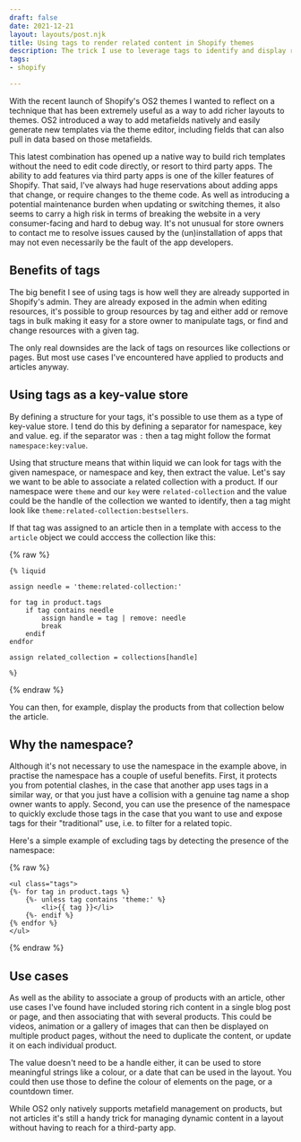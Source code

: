 ```yaml
---
draft: false
date: 2021-12-21
layout: layouts/post.njk
title: Using tags to render related content in Shopify themes
description: The trick I use to leverage tags to identify and display related content.
tags:
- shopify

---
```

With the recent launch of Shopify's OS2 themes I wanted to reflect on a technique that has been extremely useful as a way to add richer layouts to themes. OS2 introduced a way to add metafields natively and easily generate new templates via the theme editor, including fields that can also pull in data based on those metafields.

This latest combination has opened up a native way to build rich templates without the need to edit code directly, or resort to third party apps. The ability to add features via third party apps is one of the killer features of Shopify. That said, I've always had huge reservations about adding apps that change, or require changes to the theme code. As well as introducing a potential maintenance burden when updating or switching themes, it also seems to carry a high risk in terms of breaking the website in a very consumer-facing  and hard to debug way. It's not unusual for store owners to contact me to resolve issues caused by the (un)installation of apps that may not even necessarily be the fault of the app developers.

## Benefits of tags

The big benefit I see of using tags is how well they are already supported in Shopify's admin. They are already exposed in the admin when editing resources, it's possible to group resources by tag and either add or remove tags in bulk making it easy for a store owner to manipulate tags, or find and change resources with a given tag.

The only real downsides are the lack of tags on resources like collections or pages. But most use cases I've encountered have applied to products and articles anyway.

## Using tags as a key-value store

By defining a structure for your tags, it's possible to use them as a type of key-value store. I tend do this by defining a separator for namespace, key and value. eg. if the separator was `:` then a tag might follow the format `namespace:key:value`.

Using that structure means that within liquid we can look for tags with the given namespace, or namespace and key, then extract the value. Let's say we want to be able to associate a related collection with a product. If our namespace were `theme` and our `key` were `related-collection` and the value could be the handle of the collection we wanted to identify, then a tag might look like `theme:related-collection:bestsellers`.

If that tag was assigned to an article then in a template with access to the `article` object we could acccess the collection like this:

{% raw %}

```liquid
{% liquid

assign needle = 'theme:related-collection:'

for tag in product.tags
	if tag contains needle
		assign handle = tag | remove: needle
        break
    endif
endfor

assign related_collection = collections[handle]

%}
```

{% endraw %}

You can then, for example, display the products from that collection below the article.

## Why the namespace?

Although it's not necessary to use the namespace in the example above, in practise the namespace has a couple of useful benefits. First, it protects you from potential clashes, in the case that another app uses tags in a similar way, or that you just have a collision with a genuine tag name a shop owner wants to apply. Second, you can use the presence of the namespace to quickly exclude those tags in the case that you want to use and expose tags for their "traditional" use, i.e. to filter for a related topic.

Here's a simple example of excluding tags by detecting the presence of the namespace:

{% raw %}

```liquid
<ul class="tags">
{%- for tag in product.tags %}
	{%- unless tag contains 'theme:' %}
		<li>{{ tag }}</li>
    {%- endif %}
{% endfor %}
</ul>
```

{% endraw %}

## Use cases

As well as the ability to associate a group of products with an article, other use cases I've found have included storing rich content in a single blog post or page, and then associating that with several products. This could be videos, animation or a gallery of images that can then be displayed on multiple product pages, without the need to duplicate the content, or update it on each individual product.

The value doesn't need to be a handle either, it can be used to store meaningful strings like a colour, or a date that can be used in the layout. You could then use those to define the colour of elements on the page, or a countdown timer.

While OS2 only natively supports metafield management on products, but not articles it's still a handy trick for managing dynamic content in a layout without having to reach for a third-party app.